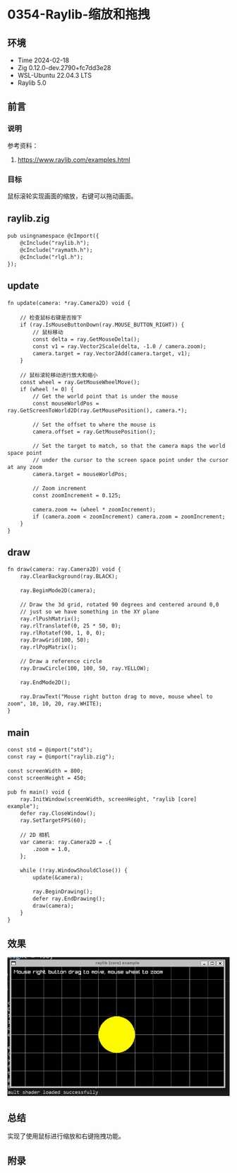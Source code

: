 # 0354-Raylib-缩放和拖拽

## 环境

- Time 2024-02-18
- Zig 0.12.0-dev.2790+fc7dd3e28
- WSL-Ubuntu 22.04.3 LTS
- Raylib 5.0

## 前言

### 说明

参考资料：

1. <https://www.raylib.com/examples.html>

### 目标

鼠标滚轮实现画面的缩放，右键可以拖动画面。

## raylib.zig

```zig
pub usingnamespace @cImport({
    @cInclude("raylib.h");
    @cInclude("raymath.h");
    @cInclude("rlgl.h");
});
```

## update

```zig
fn update(camera: *ray.Camera2D) void {

    // 检查鼠标右键是否按下
    if (ray.IsMouseButtonDown(ray.MOUSE_BUTTON_RIGHT)) {
        // 鼠标移动
        const delta = ray.GetMouseDelta();
        const v1 = ray.Vector2Scale(delta, -1.0 / camera.zoom);
        camera.target = ray.Vector2Add(camera.target, v1);
    }

    // 鼠标滚轮移动进行放大和缩小
    const wheel = ray.GetMouseWheelMove();
    if (wheel != 0) {
        // Get the world point that is under the mouse
        const mouseWorldPos = ray.GetScreenToWorld2D(ray.GetMousePosition(), camera.*);

        // Set the offset to where the mouse is
        camera.offset = ray.GetMousePosition();

        // Set the target to match, so that the camera maps the world space point
        // under the cursor to the screen space point under the cursor at any zoom
        camera.target = mouseWorldPos;

        // Zoom increment
        const zoomIncrement = 0.125;

        camera.zoom += (wheel * zoomIncrement);
        if (camera.zoom < zoomIncrement) camera.zoom = zoomIncrement;
    }
}
```

## draw

```zig
fn draw(camera: ray.Camera2D) void {
    ray.ClearBackground(ray.BLACK);

    ray.BeginMode2D(camera);

    // Draw the 3d grid, rotated 90 degrees and centered around 0,0
    // just so we have something in the XY plane
    ray.rlPushMatrix();
    ray.rlTranslatef(0, 25 * 50, 0);
    ray.rlRotatef(90, 1, 0, 0);
    ray.DrawGrid(100, 50);
    ray.rlPopMatrix();

    // Draw a reference circle
    ray.DrawCircle(100, 100, 50, ray.YELLOW);

    ray.EndMode2D();

    ray.DrawText("Mouse right button drag to move, mouse wheel to zoom", 10, 10, 20, ray.WHITE);
}
```

## main

```zig
const std = @import("std");
const ray = @import("raylib.zig");

const screenWidth = 800;
const screenHeight = 450;

pub fn main() void {
    ray.InitWindow(screenWidth, screenHeight, "raylib [core] example");
    defer ray.CloseWindow();
    ray.SetTargetFPS(60);

    // 2D 相机
    var camera: ray.Camera2D = .{
        .zoom = 1.0,
    };

    while (!ray.WindowShouldClose()) {
        update(&camera);

        ray.BeginDrawing();
        defer ray.EndDrawing();
        draw(camera);
    }
}
```

## 效果

![2D 相机拖拽][1]

## 总结

实现了使用鼠标进行缩放和右键拖拽功能。

[1]: images/raylib-2d-mouse.png

## 附录

